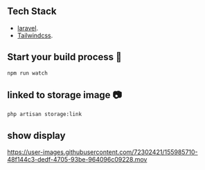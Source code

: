 ## Tech Stack

- [laravel](https://laravel.com/).
- [Tailwindcss](https://tailwindcss.com/docs/guides/laravel).

## Start your build process 🚀
```shellsession
npm run watch
```
## linked to storage image 📷
```shellsession
php artisan storage:link
```

## show display
https://user-images.githubusercontent.com/72302421/155985710-48f144c3-dedf-4705-93be-964096c09228.mov

